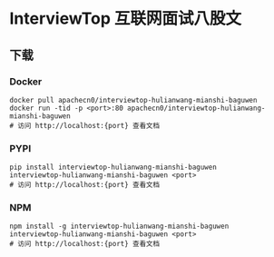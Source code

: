 # InterviewTop 互联网面试八股文

## 下载

### Docker

```
docker pull apachecn0/interviewtop-hulianwang-mianshi-baguwen
docker run -tid -p <port>:80 apachecn0/interviewtop-hulianwang-mianshi-baguwen
# 访问 http://localhost:{port} 查看文档
```

### PYPI

```
pip install interviewtop-hulianwang-mianshi-baguwen
interviewtop-hulianwang-mianshi-baguwen <port>
# 访问 http://localhost:{port} 查看文档
```

### NPM

```
npm install -g interviewtop-hulianwang-mianshi-baguwen
interviewtop-hulianwang-mianshi-baguwen <port>
# 访问 http://localhost:{port} 查看文档
```